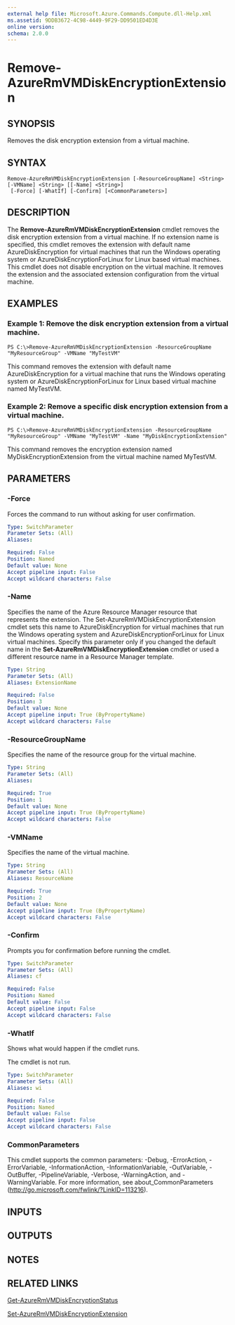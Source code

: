 ```yaml
---
external help file: Microsoft.Azure.Commands.Compute.dll-Help.xml
ms.assetid: 9DDB3672-4C98-4449-9F29-DD9501ED4D3E
online version: 
schema: 2.0.0
---
```


# Remove-AzureRmVMDiskEncryptionExtension

## SYNOPSIS
Removes the disk encryption extension from a virtual machine.

## SYNTAX

```
Remove-AzureRmVMDiskEncryptionExtension [-ResourceGroupName] <String> [-VMName] <String> [[-Name] <String>]
 [-Force] [-WhatIf] [-Confirm] [<CommonParameters>]
```

## DESCRIPTION
The **Remove-AzureRmVMDiskEncryptionExtension** cmdlet removes the disk encryption extension from a virtual machine.
If no extension name is specified, this cmdlet removes the extension with default name AzureDiskEncryption for virtual machines that run the Windows operating system or AzureDiskEncryptionForLinux for Linux based virtual machines.
This cmdlet does not disable encryption on the virtual machine.
It removes the extension and the associated extension configuration from the virtual machine.

## EXAMPLES

### Example 1: Remove the disk encryption extension from a virtual machine.
```
PS C:\>Remove-AzureRmVMDiskEncryptionExtension -ResourceGroupName "MyResourceGroup" -VMName "MyTestVM"
```

This command removes the extension with default name AzureDiskEncryption for a virtual machine that runs the Windows operating system or AzureDiskEncryptionForLinux for Linux based virtual machine named MyTestVM.

### Example 2: Remove a specific disk encryption extension from a virtual machine.
```
PS C:\>Remove-AzureRmVMDiskEncryptionExtension -ResourceGroupName "MyResourceGroup" -VMName "MyTestVM" -Name "MyDiskEncryptionExtension"
```

This command removes the encryption extension named MyDiskEncryptionExtension from the virtual machine named MyTestVM.

## PARAMETERS

### -Force
Forces the command to run without asking for user confirmation.

```yaml
Type: SwitchParameter
Parameter Sets: (All)
Aliases: 

Required: False
Position: Named
Default value: None
Accept pipeline input: False
Accept wildcard characters: False
```

### -Name
Specifies the name of the Azure Resource Manager resource that represents the extension.
The Set-AzureRmVMDiskEncryptionExtension cmdlet sets this name to AzureDiskEncryption for virtual machines that run the Windows operating system and AzureDiskEncryptionForLinux for Linux virtual machines.
Specify this parameter only if you changed the default name in the **Set-AzureRmVMDiskEncryptionExtension** cmdlet or used a different resource name in a Resource Manager template.

```yaml
Type: String
Parameter Sets: (All)
Aliases: ExtensionName

Required: False
Position: 3
Default value: None
Accept pipeline input: True (ByPropertyName)
Accept wildcard characters: False
```

### -ResourceGroupName
Specifies the name of the resource group for the virtual machine.

```yaml
Type: String
Parameter Sets: (All)
Aliases: 

Required: True
Position: 1
Default value: None
Accept pipeline input: True (ByPropertyName)
Accept wildcard characters: False
```

### -VMName
Specifies the name of the virtual machine.

```yaml
Type: String
Parameter Sets: (All)
Aliases: ResourceName

Required: True
Position: 2
Default value: None
Accept pipeline input: True (ByPropertyName)
Accept wildcard characters: False
```

### -Confirm
Prompts you for confirmation before running the cmdlet.

```yaml
Type: SwitchParameter
Parameter Sets: (All)
Aliases: cf

Required: False
Position: Named
Default value: False
Accept pipeline input: False
Accept wildcard characters: False
```

### -WhatIf
Shows what would happen if the cmdlet runs.

The cmdlet is not run.

```yaml
Type: SwitchParameter
Parameter Sets: (All)
Aliases: wi

Required: False
Position: Named
Default value: False
Accept pipeline input: False
Accept wildcard characters: False
```

### CommonParameters
This cmdlet supports the common parameters: -Debug, -ErrorAction, -ErrorVariable, -InformationAction, -InformationVariable, -OutVariable, -OutBuffer, -PipelineVariable, -Verbose, -WarningAction, and -WarningVariable. For more information, see about_CommonParameters (http://go.microsoft.com/fwlink/?LinkID=113216).

## INPUTS

## OUTPUTS

## NOTES

## RELATED LINKS

[Get-AzureRmVMDiskEncryptionStatus](./Get-AzureRmVMDiskEncryptionStatus.md)

[Set-AzureRmVMDiskEncryptionExtension](./Set-AzureRmVMDiskEncryptionExtension.md)


